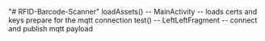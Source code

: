 "# RFID-Barcode-Scanner"
loadAssets() -- MainActivity  -- loads certs and keys prepare for the mqtt connection
test() -- LeftLeftFragment -- connect and publish mqtt payload